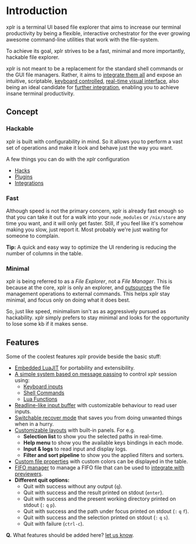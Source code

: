 # Introduction

xplr is a terminal UI based file explorer that aims to increase our terminal
productivity by being a flexible, interactive orchestrator for the ever growing
awesome command-line utilities that work with the file-system.

To achieve its goal, xplr strives to be a fast, minimal and more importantly,
hackable file explorer.

xplr is not meant to be a replacement for the standard shell commands or the
GUI file managers. Rather, it aims to [integrate them all][14] and expose an
intuitive, scriptable, [keyboard controlled][2],
[real-time visual interface][1], also being an ideal candidate for [further
integration][15], enabling you to achieve insane terminal productivity.

## Concept

### Hackable

xplr is built with configurability in mind. So it allows you to perform a vast
set of operations and make it look and behave just the way you want.

A few things you can do with the xplr configuration

- [Hacks][16]
- [Plugins][3]
- [Integrations][15]

### Fast

Although speed is not the primary concern, xplr is already fast enough so that
you can take it out for a walk into your `node_modules` or `/nix/store` any
time you want, and it will only get faster. Still, if you feel like it's
somehow making you slow, just report it. Most probably we're just waiting for
someone to complain.

**Tip:** A quick and easy way to optimize the UI rendering is reducing the
number of columns in the table.

### Minimal

xplr is being referred to as a _File Explorer_, not a _File Manager_. This
is because at the core, xplr is only an explorer, and [outsources][18] the file
management operations to external commands. This helps xplr stay minimal, and
focus only on doing what it does best.

So, just like speed, minimalism isn't as as aggressively pursued as
hackability. xplr simply prefers to stay minimal and looks for the opportunity
to lose some kb if it makes sense.

## Features

Some of the coolest features xplr provide beside the basic stuff:

- [Embedded LuaJIT][5] for portability and extensibility.
- [A simple system based on message passing][10] to control xplr session using:
  - [Keyboard inputs][11]
  - [Shell Commands][12]
  - [Lua Functions][13]
- [Readline-like input buffer][9] with customizable behaviour to read user
  inputs.
- [Switchable recover mode][7] that saves you from doing unwanted things when in a
  hurry.
- [Customizable layouts][1] with built-in panels. For e.g.
  - **Selection list** to show you the selected paths in real-time.
  - **Help menu** to show you the available keys bindings in each mode.
  - **Input & logs** to read input and display logs.
  - **Filter and sort pipeline** to show you the applied filters and sorters.
- [Custom file properties][17] with custom colors can be displayed in the table.
- [FIFO manager][19] to manage a FIFO file that can be used to
  [integrate with previewers][6].
- **Different quit options:**
  - Quit with success without any output (`q`).
  - Quit with success and the result printed on stdout (`enter`).
  - Quit with success and the present working directory printed on stdout
    (`:` `q` `p`).
  - Quit with success and the path under focus printed on stdout
    (`:` `q` `f`).
  - Quit with success and the selection printed on stdout
    (`:` `q` `s`).
  - Quit with failure (`ctrl-c`).

**Q.** What features should be added here? [let us know][20].

[1]: layouts.md
[2]: configure-key-bindings.md
[3]: awesome-plugins.md
[4]: https://github.com/sayanarijit/xplr/tree/main/benches
[5]: https://github.com/sayanarijit/xplr/discussions/183
[6]: https://github.com/sayanarijit/xplr/pull/229
[7]: general-config.md#enable_recover_mode
[8]: default-key-bindings.md
[9]: https://github.com/sayanarijit/xplr/pull/397
[10]: message.md
[11]: configure-key-bindings.md
[12]: mode.md#input-pipe
[13]: lua-function-calls.md
[14]: awesome-plugins.md#integration
[15]: awesome-integrations.md
[16]: awesome-hacks.md
[17]: node_types.md
[18]: https://github.com/sayanarijit/xplr/blob/main/src/init.lua
[19]: message.md#startfifo
[20]: community.md
